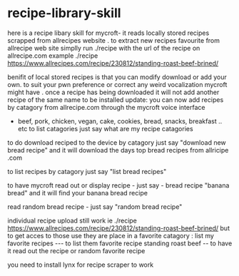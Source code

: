 # recipe-library-skill

here is a recipe libary skill for mycroft-   it reads locally stored recipes scrapped from allrecipes website .   to extract new recipes favourite  from  allrecipe web site
 simplly run ./recipe  with the url of the recipe on allrecipe.com
 example 
 ./recipe https://www.allrecipes.com/recipe/230812/standing-roast-beef-brined/
 
 benifit of local stored recipes  is that you can modify download or add your own. to suit your pwn preference or correct any weird vocalization mycroft might have .  once a recipe has being downloaded it will not add another recipe of the same name to be installed
 update:
 you can now add recipes by catagory from allrecipe.com   through the mycroft  voice interface
  - beef, pork, chicken, vegan, cake, cookies, bread, snacks, breakfast .. etc
  to list catagories just say what are my recipe catagories 
  
   to do download reciped to the device by catagory 
    just say "download new bread recipe" and it will download the days top  bread recipes from allricipe .com
    
 to list recipes by catagory just say "list bread recipes"  
 
 to  have mycroft read out or display recipe - just say - bread recipe "banana bread"  and  it will find your banana bread recipe
 
 read random bread recipe - just say "random bread recipe"
 
 individual  recipe upload still work ie
 ./recipe https://www.allrecipes.com/recipe/230812/standing-roast-beef-brined/
 but to get acces to those use they are place in a favorite catagory :
 list my favorite recipes --- to list them
 favorite recipe  standing roast beef  -- to have it read out the recipe 
 or  random favorite recipe
 
 you need to install lynx  for recipe scraper to work
 
 
